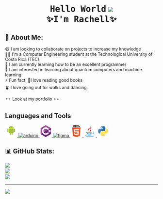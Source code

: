 <h1 align="center">
    <tt> Hello World</tt>
    <img src="https://media.giphy.com/media/mGcNjsfWAjY5AEZNw6/giphy.gif" width="40" />  
    <br>
    <tt> ✨I'm Rachell✨ </tt>
</h1>

## 💫 About Me:
😄 I am looking to collaborate on projects to increase my knowledge<br>
👩‍🎓 I'm a Computer Engineering student at the Technological University of Costa Rica (TEC).
 <br>🌱 I am currently learning how to be an excellent programmer<br>👯 I am interested in learning about quantum computers and machine learning <br>⚡ Fun fact: 🔭I love reading good books<br>🪴 I love going out for walks and dancing.
 
⭐⭐ Look at my portfolio ⭐⭐

 ## Languages and Tools 
 <p align="left"> <a href="https://developer.android.com" target="_blank" rel="noreferrer"> <img src="https://raw.githubusercontent.com/devicons/devicon/master/icons/android/android-original-wordmark.svg" alt="android" width="40" height="40"/> </a> <a href="https://www.arduino.cc/" target="_blank" rel="noreferrer"> <img src="https://cdn.worldvectorlogo.com/logos/arduino-1.svg" alt="arduino" width="40" height="40"/> </a> <a href="https://www.w3schools.com/cs/" target="_blank" rel="noreferrer"> <img src="https://raw.githubusercontent.com/devicons/devicon/master/icons/csharp/csharp-original.svg" alt="csharp" width="40" height="40"/> </a> <a href="https://www.figma.com/" target="_blank" rel="noreferrer"> <img src="https://www.vectorlogo.zone/logos/figma/figma-icon.svg" alt="figma" width="40" height="40"/> </a> <a href="https://www.w3.org/html/" target="_blank" rel="noreferrer"> <img src="https://raw.githubusercontent.com/devicons/devicon/master/icons/html5/html5-original-wordmark.svg" alt="html5" width="40" height="40"/> </a> <a href="https://www.java.com" target="_blank" rel="noreferrer"> <img src="https://raw.githubusercontent.com/devicons/devicon/master/icons/java/java-original.svg" alt="java" width="40" height="40"/> </a> <a href="https://www.python.org" target="_blank" rel="noreferrer"> <img src="https://raw.githubusercontent.com/devicons/devicon/master/icons/python/python-original.svg" alt="python" width="40" height="40"/> </a> </p>

## 📊 GitHub Stats:
![](https://github-readme-stats.vercel.app/api?username=pfrachel&theme=radical&hide_border=false&include_all_commits=false&count_private=false)<br/>
![](https://github-readme-streak-stats.herokuapp.com/?user=pfrachel&theme=radical&hide_border=false)<br/>
![](https://github-readme-stats.vercel.app/api/top-langs/?username=pfrachel&theme=radical&hide_border=false&include_all_commits=false&count_private=false&layout=compact)

---

[![](https://visitcount.itsvg.in/api?id=pfrachel&icon=0&color=0)](https://visitcount.itsvg.in)


<!-- Proudly created with GPRM ( https://gprm.itsvg.in ) -->
<!--
**PFRachel/PFRachel** is a ✨ _special_ ✨ repository because its `README.md` (this file) appears on your GitHub profile.

Here are some ideas to get you started:

- 🔭 I’m currently working on ...
- 🌱 I’m currently learning ...
- 👯 I’m looking to collaborate on ...
- 🤔 I’m looking for help with ...
- 💬 Ask me about ...
- 📫 How to reach me: ...
- 😄 Pronouns: ...
- ⚡ Fun fact: ...
-->
